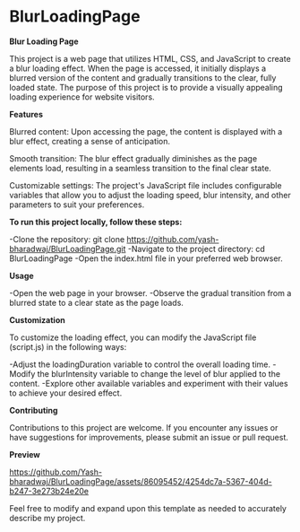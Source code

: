 # BlurLoadingPage

**Blur Loading Page**

This project is a web page that utilizes HTML, CSS, and JavaScript to create a blur loading effect. When the page is accessed, it initially displays a blurred version of the content and gradually transitions to the clear, fully loaded state. The purpose of this project is to provide a visually appealing loading experience for website visitors.

**Features**

Blurred content: Upon accessing the page, the content is displayed with a blur effect, creating a sense of anticipation.

Smooth transition: The blur effect gradually diminishes as the page elements load, resulting in a seamless transition to the final clear state.

Customizable settings: The project's JavaScript file includes configurable variables that allow you to adjust the loading speed, blur intensity, and other parameters to suit your preferences.


**To run this project locally, follow these steps:**

-Clone the repository: git clone https://github.com/yash-bharadwaj/BlurLoadingPage.git
-Navigate to the project directory: cd BlurLoadingPage
-Open the index.html file in your preferred web browser.

**Usage**

-Open the web page in your browser.
-Observe the gradual transition from a blurred state to a clear state as the page loads.

**Customization**

To customize the loading effect, you can modify the JavaScript file (script.js) in the following ways:

-Adjust the loadingDuration variable to control the overall loading time.
-Modify the blurIntensity variable to change the level of blur applied to the content.
-Explore other available variables and experiment with their values to achieve your desired effect.

**Contributing**

Contributions to this project are welcome. If you encounter any issues or have suggestions for improvements, please submit an issue or pull request.

**Preview**



https://github.com/Yash-bharadwaj/BlurLoadingPage/assets/86095452/4254dc7a-5367-404d-b247-3e273b24e20e



Feel free to modify and expand upon this template as needed to accurately describe my project.




